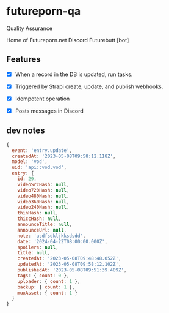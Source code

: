 # futureporn-qa

Quality Assurance

Home of Futureporn.net Discord Futurebutt [bot]

## Features

* [x] When a record in the DB is updated, run tasks.
* [x] Triggered by Strapi create, update, and publish webhooks.
* [x] Idempotent operation
* [x] Posts messages in Discord


## dev notes


```js
{
  event: 'entry.update',
  createdAt: '2023-05-08T09:58:12.118Z',
  model: 'vod',
  uid: 'api::vod.vod',
  entry: {
    id: 29,
    videoSrcHash: null,
    video720Hash: null,
    video480Hash: null,
    video360Hash: null,
    video240Hash: null,
    thinHash: null,
    thiccHash: null,
    announceTitle: null,
    announceUrl: null,
    note: 'asdfsdkljkksdsdd',
    date: '2024-04-22T08:00:00.000Z',
    spoilers: null,
    title: null,
    createdAt: '2023-05-08T09:48:48.052Z',
    updatedAt: '2023-05-08T09:58:12.102Z',
    publishedAt: '2023-05-08T09:51:39.409Z',
    tags: { count: 0 },
    uploader: { count: 1 },
    backup: { count: 1 },
    muxAsset: { count: 1 }
  }
}
```
